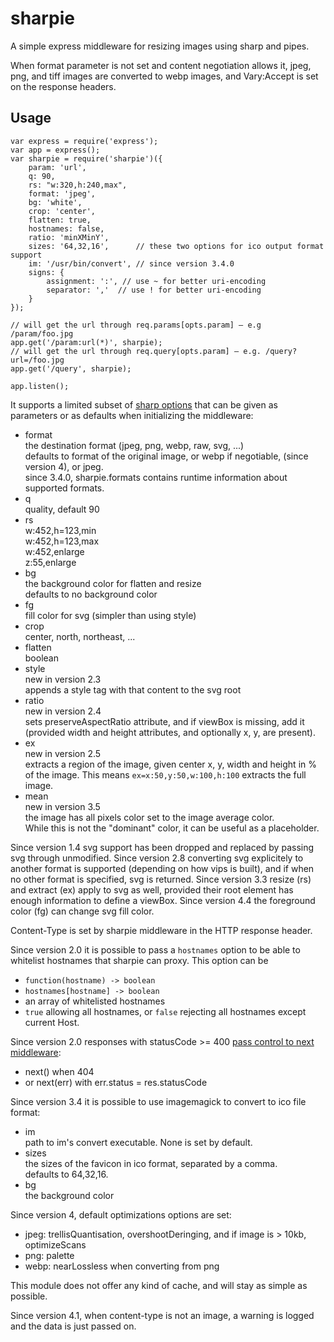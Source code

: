 sharpie
=======

A simple express middleware for resizing images using sharp and pipes.

When format parameter is not set and content negotiation allows it,
jpeg, png, and tiff images are converted to webp images, and Vary:Accept is set
on the response headers.


Usage
-----

```
var express = require('express');
var app = express();
var sharpie = require('sharpie')({
	param: 'url',
	q: 90,
	rs: "w:320,h:240,max",
	format: 'jpeg',
	bg: 'white',
	crop: 'center',
	flatten: true,
	hostnames: false,
	ratio: 'minXMinY',
	sizes: '64,32,16',      // these two options for ico output format support
	im: '/usr/bin/convert', // since version 3.4.0
	signs: {
		assignment: ':', // use ~ for better uri-encoding
		separator: ','  // use ! for better uri-encoding
	}
});

// will get the url through req.params[opts.param] – e.g /param/foo.jpg
app.get('/param:url(*)', sharpie);
// will get the url through req.query[opts.param] – e.g. /query?url=/foo.jpg
app.get('/query', sharpie);

app.listen();
```

It supports a limited subset of [sharp options](http://sharp.dimens.io)
that can be given as parameters or as defaults when initializing
the middleware:

* format  
  the destination format (jpeg, png, webp, raw, svg, ...)  
  defaults to format of the original image, or webp if negotiable, (since
  version 4), or jpeg.  
  since 3.4.0, sharpie.formats contains runtime information about supported formats.
* q  
  quality, default 90
* rs  
  w:452,h=123,min  
  w:452,h=123,max  
  w:452,enlarge  
  z:55,enlarge
* bg  
  the background color for flatten and resize  
  defaults to no background color
* fg  
  fill color for svg (simpler than using style)  
* crop  
  center, north, northeast, ...
* flatten  
  boolean
* style  
  new in version 2.3  
  appends a style tag with that content to the svg root
* ratio  
  new in version 2.4  
  sets preserveAspectRatio attribute, and if viewBox is missing, add it  
  (provided width and height attributes, and optionally x, y, are present).
* ex  
  new in version 2.5  
  extracts a region of the image, given center x, y, width and height in % of the
  image. This means `ex=x:50,y:50,w:100,h:100` extracts the full image.
* mean  
  new in version 3.5  
  the image has all pixels color set to the image average color.  
  While this is not the "dominant" color, it can be useful as a placeholder.

Since version 1.4 svg support has been dropped and replaced by passing svg
through unmodified.
Since version 2.8 converting svg explicitely to another format is supported
(depending on how vips is built), and if when no other format is specified,
svg is returned.
Since version 3.3 resize (rs) and extract (ex) apply to svg as well, provided
their root element has enough information to define a viewBox.
Since version 4.4 the foreground color (fg) can change svg fill color.

Content-Type is set by sharpie middleware in the HTTP response header.

Since version 2.0 it is possible to pass a `hostnames` option to be able to whitelist
hostnames that sharpie can proxy. This option can be
- `function(hostname) -> boolean`
- `hostnames[hostname] -> boolean`
- an array of whitelisted hostnames
- `true` allowing all hostnames, or `false` rejecting all hostnames except current Host.

Since version 2.0 responses with statusCode >= 400
[pass control to next middleware](https://github.com/kapouer/sharpie/pull/4):
- next() when 404
- or next(err) with err.status = res.statusCode

Since version 3.4 it is possible to use imagemagick to convert to ico file format:
* im  
  path to im's convert executable. None is set by default.
* sizes  
  the sizes of the favicon in ico format, separated by a comma.  
  defaults to 64,32,16.
* bg  
  the background color

Since version 4, default optimizations options are set:
- jpeg: trellisQuantisation, overshootDeringing, and if image is > 10kb,
optimizeScans
- png: palette
- webp: nearLossless when converting from png

This module does not offer any kind of cache, and will stay as simple as
possible.

Since version 4.1, when content-type is not an image, a warning is logged
and the data is just passed on.

